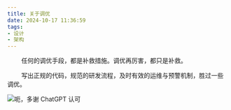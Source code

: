 ```yaml
---
title: 关于调优
date: 2024-10-17 11:36:59
tags:
- 设计
- 架构
---
```


&ensp;&ensp;&ensp;&ensp; 任何的调优手段，都是补救措施。调优再厉害，都只是补救。

&ensp;&ensp;&ensp;&ensp; 写出正规的代码，规范的研发流程，及时有效的运维与预警机制，胜过一些调优。

![呃，多谢 ChatGPT 认可](/pic/工程/关于调优/1.jpg)






